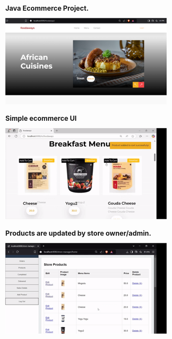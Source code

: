 ## Java Ecommerce Project. 
 
![Index Page](cover1_java_project.PNG)

Simple ecommerce UI
---
![Index Page](add_cart_display.gif)

Products are updated by store owner/admin.
---
![Index Page](store_products_display.gif)
